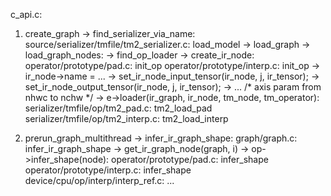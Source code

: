c_api.c:

1. create_graph -> find_serializer_via_name:
  source/serializer/tmfile/tm2_serializer.c:
    load_model -> load_graph -> load_graph_nodes:
      -> find_op_loader
      -> create_ir_node:
        operator/prototype/pad.c: init_op
        operator/prototype/interp.c: init_op
      -> ir_node->name = ...
      -> set_ir_node_input_tensor(ir_node, j, ir_tensor);
      -> set_ir_node_output_tensor(ir_node, j, ir_tensor);
      -> ... /* axis param from nhwc to nchw */
      -> e->loader(ir_graph, ir_node, tm_node, tm_operator):
        serializer/tmfile/op/tm2_pad.c: tm2_load_pad
        serializer/tmfile/op/tm2_interp.c: tm2_load_interp

2. prerun_graph_multithread -> infer_ir_graph_shape:
  graph/graph.c:
    infer_ir_graph_shape -> get_ir_graph_node(graph, i) -> op->infer_shape(node):
      operator/prototype/pad.c: infer_shape
      operator/prototype/interp.c: infer_shape
  device/cpu/op/interp/interp_ref.c: ...
